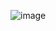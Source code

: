 ![image](https://github.com/KaikyLeocadio/Consultorio_Database/assets/162763602/1cbcfbdb-c910-4ba4-82a7-d1199d612fba)
